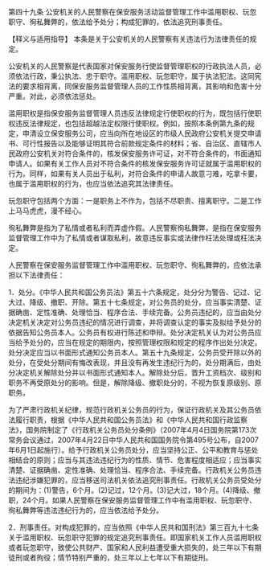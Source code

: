第四十九条  公安机关的人民警察在保安服务活动监督管理工作中滥用职权、玩忽职守、徇私舞弊的，依法给予处分；构成犯罪的，依法追究刑事责任。 

  【释义与适用指导】  本条是关于公安机关的人民警察有关违法行为法律责任的规定。

  公安机关的人民警察是代表国家对保安服务行使监督管理职权的行政执法人员，必须依法行政，秉公执法、忠于职守。滥用职权、玩忽职守，属于执法犯法。这同宪法的要求相背离，同保安服务监督管理人员的工作性质相背离，其影响和危害十分严重。对此，必须依法惩处。 

  滥用职权是指保安服务监督管理人员违反法律规定行使职权的行为，既包括行使职权违反法律规定，也包括超越法定权限行使职权。例如，按照本条例第九条的规定，申清设立保安服务公司，应当向所在地设区的市级人民政府公安机关提交申请书、可行性报告以及能够证明其符合前款规定条件的材料；省、自治区、直辖市人民政府公安机关对符合条件的，核发保安服务许可证，对不符合条件的，书面通知申请人。如果有关工作人员对不符合条件的核发保安服务许可证就属于滥用职权的行为。同样，如果有关人员出于私利，对符合条件的申请人故意刁难，吃拿卡要，也属于滥用职权的行为，也应当依法追究其法律责任。 

  玩忽职守包括两个方面：一是职务上不作为，包括不尽职责、擅离职守。二是工作上马马虎虎，漫不经心。

  徇私舞弊是指为了私情或者私利而弄虚作假。人民警察徇私舞弊，是指在保安服务监督管理工作中为了私情或者谋取私利，故意违反事实或法律作枉法处理或枉法决定。

 人民警察在保安服务监督管理工作中滥用职权、玩忽职守、徇私舞弊的，应依法承担以下法律责任： 

  1．处分。《中华人民共和国公务员法》第五十六条规定，处分分为警告、记过、记大过、降级、撤职、开除。第五十七条规定，对公务员的处分，应当事实清楚、证据确凿、定性准确、处理恰当、程序合法、手续完备。公务员违纪的，应当由处分决定机关决定对公务员违纪的情况进行调查，并将调查认定的事实及拟给予处分的依据告知公务员本人。公务员有权进行陈述和申辩。处分决定机关认为对公务员应当给予处分的，应当在规定的期限内，按照管理权限和规定的程序作出处分决定。处分决定应当以书面形式通知公务员本人。第五十九条规定，公务员受开除以外的处分，在受处分期间有悔改表现，并且没有再发生违纪行为的，处分期满后，由处分决定机关解除处分并以书面形式通知本人。解除处分后，晋升工资档次、级别和职务不再受原处分的影响。但是，解除降级、撤职处分的，不视为恢复原级别、原职务。

  为了严肃行政机关纪律，规范行政机关公务员的行为，保证行政机关及其公务员依法履行职责，根据《中华人民共和国公务员法》和《中华人民共和国行政监察法》，国务院制定了《行政机关公务员处分条例》（2007年4月4日国务院第173次常务会议通过，2007年4月22日中华人民共和国国务院令第495号公布，自2007年6月1日起施行）。给予行政机关公务员处分，应当坚持公正、公平和教育与惩处相结合的原则；应当与其违法违纪行为的性质、情节、危害程度相适应；应当事实清楚、证据确凿、定性准确、处理恰当、程序合法、手续完备。行政机关公务员违法违纪涉嫌犯罪的，应当移送司法机关依法追究刑事责任。行政机关公务员受处分的期间为：(1)警告，6个月。(2)记过，12个月。(3)记大过，18个月。(4)降级、撤职，24个月。如果人民警察在保安服务监督管理工作中有滥用职权、玩忽职守、徇私舞弊等违法违纪行为的，应当依法给予处分。

  2．刑事责任。对构成犯罪的，应当依照《中华人民共和国刑法》第三百九十七条关于滥用职权、玩忽职守犯罪的规定追究刑事责任。即国家机关工作人员滥用职权或者玩忽职守，致使公共财产、国家和人民利益遭受重大损失的，处三年以下有期徒刑或者拘役；情节特别严重的，处三年以上七年以下有期徒刑。